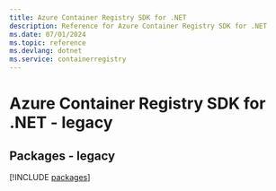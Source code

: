 ```yaml
---
title: Azure Container Registry SDK for .NET
description: Reference for Azure Container Registry SDK for .NET
ms.date: 07/01/2024
ms.topic: reference
ms.devlang: dotnet
ms.service: containerregistry
---
```

# Azure Container Registry SDK for .NET - legacy
## Packages - legacy
[!INCLUDE [packages](container-registry-index.md)]